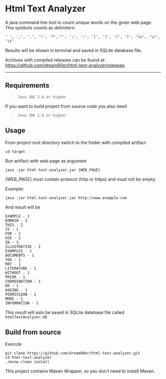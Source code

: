 # Html Text Analyzer #

A java command line tool to count unique words on the given web page.
This symbols counts as delimiters: 
```
' ', ',', '.', '!', '?','"', ';', ':', '[', ']', '(', ')', '\n', '\r', '\t'
```

Results will be shown in terminal and saved in SQLite database file.

Archives with compiled releases can be found at: https://github.com/dream90er/html-text-analyzer/releases

---

## Requirements

>     Java JRE 1.8 or higher

If you want to build project from source code you also need

>     Java JDK 1.8 or higher

## Usage

From project root directory switch to the folder with compiled artifact

```
cd target
```
Run artifact with web page as argument
```
java -jar html-text-analyzer.jar {WEB_PAGE}
```
{WEB_PAGE} must contain protocol (http or https) and must not be empty.

Example:
```
java -jar html-text-analyzer.jar http://www.example.com
```
And result will be
```
EXAMPLE - 1
DOMAIN - 3
THIS - 2
IS - 1
FOR - 2
USE - 2
IN - 3
ILLUSTRATIVE - 1
EXAMPLES - 1
DOCUMENTS - 1
YOU - 1
MAY - 1
LITERATURE - 1
WITHOUT - 1
PRIOR - 1
COORDINATION - 1
OR - 1
ASKING - 1
PERMISSION - 1
MORE - 1
INFORMATION - 1
```
This result will aslo be saved in SQLite datebase file called <code>htmlTextAnalyzer.db</code>

## Build from source

Execute
```
git clone https://github.com/dream90er/html-text-analyzer.git
cd html-text-analyzer
./mvnw clean install
```
This project contains Maven Wrapper, so you don't need to install Maven.